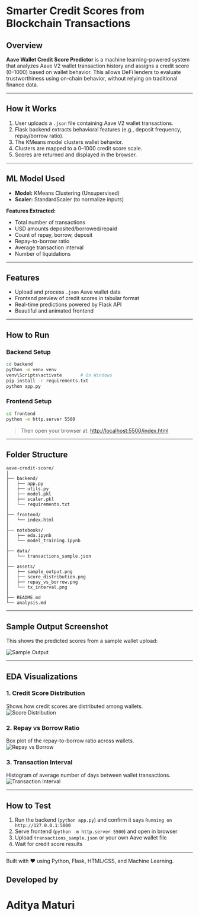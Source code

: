 #  Smarter Credit Scores from Blockchain Transactions

##  Overview

**Aave Wallet Credit Score Predictor** is a machine learning-powered system that analyzes Aave V2 wallet transaction history and assigns a credit score (0–1000) based on wallet behavior. This allows DeFi lenders to evaluate trustworthiness using on-chain behavior, without relying on traditional finance data.

---

##  How it Works

1. User uploads a `.json` file containing Aave V2 wallet transactions.
2. Flask backend extracts behavioral features (e.g., deposit frequency, repay/borrow ratio).
3. The KMeans model clusters wallet behavior.
4. Clusters are mapped to a 0–1000 credit score scale.
5. Scores are returned and displayed in the browser.

---

##  ML Model Used

- **Model:** KMeans Clustering (Unsupervised)
- **Scaler:** StandardScaler (to normalize inputs)

**Features Extracted:**
- Total number of transactions  
- USD amounts deposited/borrowed/repaid  
- Count of repay, borrow, deposit  
- Repay-to-borrow ratio  
- Average transaction interval  
- Number of liquidations

---

##  Features

- Upload and process `.json` Aave wallet data  
- Frontend preview of credit scores in tabular format  
- Real-time predictions powered by Flask API  
- Beautiful and animated frontend  

---

##  How to Run

###  Backend Setup
```bash
cd backend
python -m venv venv
venv\Scripts\activate       # On Windows
pip install -r requirements.txt
python app.py
```

###  Frontend Setup
```bash
cd frontend
python -m http.server 5500
```
> Then open your browser at: [http://localhost:5500/index.html](http://localhost:5500/index.html)

---

##  Folder Structure

```
aave-credit-score/
│
├── backend/
│   ├── app.py
│   ├── utils.py
│   ├── model.pkl
│   ├── scaler.pkl
│   └── requirements.txt
│
├── frontend/
│   └── index.html
│
├── notebooks/
│   ├── eda.ipynb
│   └── model_training.ipynb
│
├── data/
│   └── transactions_sample.json
│
├── assets/
│   ├── sample_output.png
│   ├── score_distribution.png
│   ├── repay_vs_borrow.png
│   └── tx_interval.png
│
├── README.md
└── analysis.md
```

---

##  Sample Output Screenshot

This shows the predicted scores from a sample wallet upload:

![Sample Output](assets/sample_output.png)

---

##  EDA Visualizations

### 1. Credit Score Distribution  
Shows how credit scores are distributed among wallets.  
![Score Distribution](assets/score_distribution.png)

### 2. Repay vs Borrow Ratio  
Box plot of the repay-to-borrow ratio across wallets.  
![Repay vs Borrow](assets/repay_vs_borrow.png)

### 3. Transaction Interval  
Histogram of average number of days between wallet transactions.  
![Transaction Interval](assets/tx_interval.png)

---

##  How to Test

1. Run the backend (`python app.py`) and confirm it says `Running on http://127.0.0.1:5000`
2. Serve frontend (`python -m http.server 5500`) and open in browser
3. Upload `transactions_sample.json` or your own Aave wallet file
4. Wait for credit score results

---

Built with ❤️ using Python, Flask, HTML/CSS, and Machine Learning.
## Developed by

# Aditya Maturi